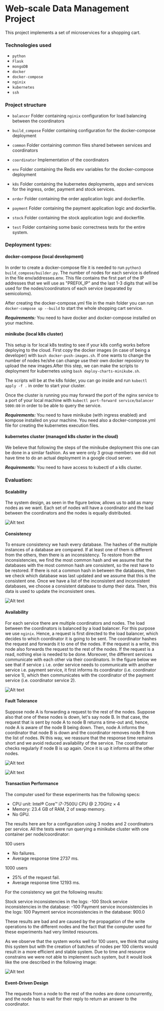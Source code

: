 # Web-scale Data Management Project

This project implements a set of microservices for a shopping cart.

### Technologies used
* `python`
* `Flask`
* `mongoDB`
* `docker`
* `docker-compose`
* `nginix`
* `kubernetes`
* `ssh`

### Project structure

* `balancer`
    Folder containing `nginix` configuration for load balancing between the coordinators

* `build_compose`
    Folder containing configuration for the docker-compose deployment
    
* `common` 
    Folder containing common files shared between services and coordinators

* `coordinator`
    Implementation of the coordinators

* `env`
    Folder containing the Redis env variables for the docker-compose deployment

* `k8s`
    Folder containing the kubernetes deployments, apps and services for the ingress, order, payment and stock services.

* `order`
    Folder containing the order application logic and dockerfile. 
    
* `payment`
    Folder containing the payment application logic and dockerfile. 

* `stock`
    Folder containing the stock application logic and dockerfile. 

* `test`
    Folder containing some basic correctness tests for the entire system.


### Deployment types:

#### docker-compose (local development)

In order to create a docker-compose file it is needed to run `python3 build_compose/builder.py`. The number of nodes for each service is defined in the file env/addresses.env. This file contains the first part of the IP addresses that we will use as "PREFIX_IP" and the last 1-3 digits that will be used for the nodes/coordinators of each service (separated by semicoloms).

After creating the docker-compose.yml file in the main folder you can run `docker-compose up --build` to start the whole shopping cart service. 

***Requirements:*** You need to have docker and docker-compose installed on your machine.

#### minikube (local k8s cluster)

This setup is for local k8s testing to see if your k8s config works before deploying to the cloud. 
First copy the docker images (in case of being a developer) with `bash docker-push-images.sh`. If one wants to change the number of nodes he/she can change use their own docker reposiory to upload the new images.After this step, we can make the scripts to deployment for kubernetes using `bash deploy-charts-minikube.sh`. 

The scripts will be at the k8s folder, you can go inside and run `kubectl apply -f .` in order to start your cluster. 

Once the cluster is running you may forward the port of the nginx service to a port of your local machine with `kubectl port-forward service/balancer 5000:80` in order to be able to query the service.

***Requirements:*** You need to have minikube (with ingress enabled) and kompose installed on your machine. You need also a docker-compose.yml file for creating the kubernetes execution files.

#### kubernetes cluster (managed k8s cluster in the cloud)

We believe that following the steps of the minikube deployment this one can be done in a similar fashion. As we were only 3 group members we did not have time to do an actual deployment in a google cloud server.

***Requirements:*** You need to have access to kubectl of a k8s cluster.

### Evaluation:

#### Scalability 

The system design, as seen in the figure below, allows us to add as many nodes as we want. Each set of nodes will have a coordinator and the load between the coordinators and the nodes is equally distributed.

![Alt text](images/system_design.png?raw=true "Overall Design Argitecture Diagram")

#### Consistency 

To ensure consistency we hash every database. The hashes of the multiple instances of a database are compared. If at least one of them is different from the others, then there is an inconsistency. To restore from the inconsistencies, we find the most common hash and we assume that the databases with the most common hash are consistent, so the rest have to be restored. If there is not a common hash in between the databases, then we check which database was last updated and we assume that this is the consistent one. Once we have a list of the inconsistent and inconsistent databases, we choose a consistent database to dump their data. Then, this data is used to update the inconsistent ones.

![Alt text](images/consistency_check.drawio.svg "Consistency protocol messages")

#### Availability 

For each service there are multiple coordinators and nodes. The load between the coordinators is balanced by a load balancer. For this purpose we use `nginix`. Hence, a request is first directed to the load balancer, which decides to which coordinator it is going to be sent. The coordinator hashes the request and forwards it to one of the nodes. If the request is a write, this node also forwards the request to the rest of the nodes. If the request is a read, nothing else is needed to be done. Moreover, the different services communicate with each other via their coordinators. In the figure below we see that if service `i` i.e. order service needs to communicate with another service i.e. payment service, it first informs its coordinator (i.e. coordinator service 1), which then communicates with the coordinator of the payment service (i.e. coordinator service 2).

![Alt text](images/services_com.png?raw=true "Communication between different services")

#### Fault Tolerance 

Suppose node A is forwarding a request to the rest of the nodes. Suppose also that one of these nodes is down, let's say node B.
In that case, the request that is sent by node A to node B returns a time-out and, hence, node A is aware of the node B being down. Then, node A informs the coordinator that node B is down and the coordinator removes node B from the list of nodes. IN this way, we reassure that the response time remains short and we avoid reduced availability of the service. The coordinator checks regularly if  node B is up again. Once it is up it informs all the other nodes.


![Alt text](images/coordinator_node_down.drawio.svg "Node down protocol")

![Alt text](images/node_up_again.drawio.svg "Node down protocol")

#### Transaction Performance

The computer used for these experiments has the following specs:

- CPU unit: Intel® Core™ i7-7500U CPU @ 2.70GHz × 4 
- Memory: 23.4 GB of RAM, 2 of swap memory.
- No GPU.


The results here are for a configuration using 3 nodes and 2 coordinators per service. All the tests were run querying a minikube cluster with one container per node/coordinator:

100 users
- No failures.
- Average response time 2737 ms.

1000 users
- 25% of the request fail.
- Average response time 12193 ms.

For the consistency we got the following results:

Stock service inconsistencies in the logs: -100
Stock service inconsistencies in the database: -100
Payment service inconsistencies in the logs: 100
Payment service inconsistencies in the database: 900.0

These results are bad and are caused by the propagation of the write operations to the different nodes and the fact that the computer used for these experiments had very limited resources. 

As we observe that the system works well for 100 users, we think that using this system but with the creation of batches of nodes per 100 clients would result in a more efficient and stable system. Due to time and resource constrains we were not able to implement such system, but it would look like the one described in the following image:


![Alt text](images/other_system.drawio.svg "Consistency protocol messages")

#### Event-Driven Design

The requests from a node to the rest of the nodes are done concurrently, and the node has to wait for their reply to return an answer to the coordinator.